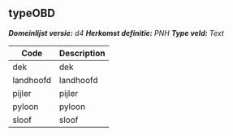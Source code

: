 ## typeOBD

*__Domeinlijst versie:__ d4*
*__Herkomst definitie:__ PNH*
*__Type veld:__ Text*

|__Code__ |__Description__	|
|	---	|	---	|
| dek | dek |
| landhoofd | landhoofd |
| pijler | pijler |
| pyloon | pyloon |
| sloof | sloof |
